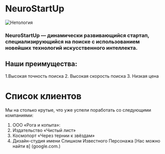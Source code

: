 
# NeuroStartUp
![Нетология](https://netology-code.github.io/git-homeworks/introduction/assets/logo.png)
### NeuroStartUp — динамически развивающийся стартап, специализирующийся на поиске с использованием новейших технологий искусственного интеллекта.
## Наши преимущества:
1.Высокая точность поиска
2. Высокая скорость поиска
3. Низкая цена
   

# Список клиентов
Мы на столько крутые, что уже успели поработать со следующими компаниями:

1. ООО «Рога и копыта»:
2. Издательство «Чиcтый лист»
3. Космопорт «Через тернии к звёздам»
4. Дизайн-студия имени Слишком Известного Персонажа
[Нас можно найти в] (google.com.)
